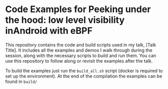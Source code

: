 # Code Examples for Peeking under the hood: low level visibility inAndroid with eBPF
 
This repository contains the code and build scripts used in my talk, [Talk Title]. It includes all the examples and demos I walk through during the session, along with the necessary scripts to build and run them. You can use this repository to follow along or revisit the examples after the talk.

To build the examples just run the `build_all.sh` script (docker is required to set up the environment).
At the end of the compilation the examples can be found in `build/`
